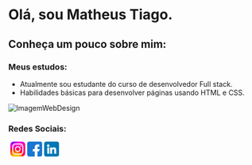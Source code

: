 # Olá, sou Matheus Tiago.
## Conheça um pouco sobre mim:
### Meus estudos:
- Atualmente sou estudante do curso de desenvolvedor Full stack.
- Habilidades básicas para desenvolver páginas usando HTML e CSS.
<img src="https://highsales.digital/images/blog/o-que-e-web-design.jpg" alt="ImagemWebDesign" height="250px">

### Redes Sociais:

<img>
<a href="#"><img src="Instagram-Icon.png" alt="imagem" height="30px" ></a>
<a href="#"><img src="facebook.png" height="30px" alt="facebook" ></a>
<a href="#"><img src="linkedin.png" height="30px" alt="facebook" ></a>


